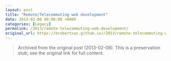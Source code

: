 ```yaml
---
layout: post
title: "Remote/Telecommuting web development"
date: 2013-02-08 00:00:00 +0000
categories: [Legacy]
permalink: /2013/remote-telecommuting-web-development/
original_url: https://brobertsaz.github.io//2013/remote-telecommuting-web-development/
---
```


> Archived from the original post (2013-02-08). This is a preservation stub; see the original link for full content.

